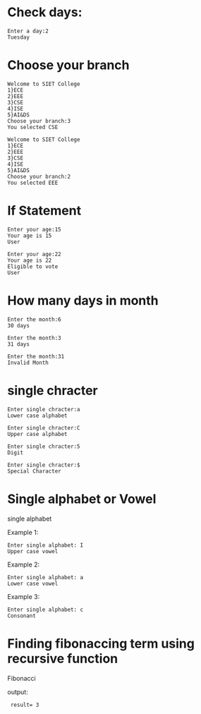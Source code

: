 # Check days:

    Enter a day:2
    Tuesday

# Choose your branch

    Welcome to SIET College
    1}ECE
    2}EEE
    3}CSE
    4}ISE
    5}AI&DS
    Choose your branch:3
    You selected CSE

    Welcome to SIET College
    1}ECE
    2}EEE
    3}CSE
    4}ISE
    5}AI&DS
    Choose your branch:2
    You selected EEE
    
# If Statement

    Enter your age:15
    Your age is 15
    User

    Enter your age:22
    Your age is 22
    Eligible to vote
    User
    
# How many days in month

    Enter the month:6
    30 days
    
    Enter the month:3
    31 days
    
    Enter the month:31
    Invalid Month
    
# single chracter

    Enter single chracter:a
    Lower case alphabet
    
    Enter single chracter:C
    Upper case alphabet
    
    Enter single chracter:5
    Digit
    
    Enter single chracter:$
    Special Character

# Single alphabet or Vowel
single alphabet

Example 1:

    Enter single alphabet: I
    Upper case vowel

Example 2:

    Enter single alphabet: a
    Lower case vowel

Example 3:

    Enter single alphabet: c
    Consonant

# Finding fibonaccing term using recursive function
Fibonacci

output:
    
     result= 3
